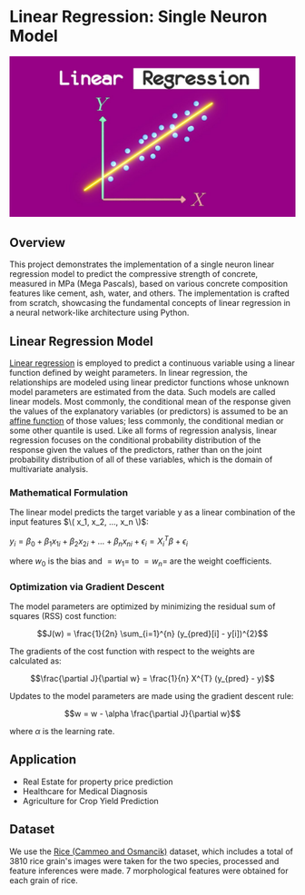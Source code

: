 # Linear Regression: Single Neuron Model

![Linear Regression Model](https://github.com/Naiwen1997/IDNE-577-Machine-Learning/blob/master/Images/linear_regression.jpg)

## Overview
This project demonstrates the implementation of a single neuron linear regression model to predict the compressive strength of concrete, measured in MPa (Mega Pascals), based on various concrete composition features like cement, ash, water, and others. The implementation is crafted from scratch, showcasing the fundamental concepts of linear regression in a neural network-like architecture using Python.

## Linear Regression Model
[Linear regression](https://en.wikipedia.org/wiki/Linear_regression) is employed to predict a continuous variable using a linear function defined by weight parameters. In linear regression, the relationships are modeled using linear predictor functions whose unknown model parameters are estimated from the data. Such models are called linear models. Most commonly, the conditional mean of the response given the values of the explanatory variables (or predictors) is assumed to be an [affine function](https://en.wikipedia.org/wiki/Affine_transformation) of those values; less commonly, the conditional median or some other quantile is used. Like all forms of regression analysis, linear regression focuses on the conditional probability distribution of the response given the values of the predictors, rather than on the joint probability distribution of all of these variables, which is the domain of multivariate analysis.

### Mathematical Formulation
The linear model predicts the target variable y  as a linear combination of the input features $\( x_1, x_2, ..., x_n \)$:

$y_i = \beta_0 + \beta_1 x_{1i} + \beta_2 x_{2i} + ... + \beta_n x_{ni} + \epsilon_i = X_i^T \beta + \epsilon_i$

where $w_0$ is the bias and $=w_1=$ to $=w_n=$ are the weight coefficients.

### Optimization via Gradient Descent
The model parameters are optimized by minimizing the residual sum of squares (RSS) cost function:

$$J(w) = \frac{1}{2n} \sum_{i=1}^{n} (y_{pred}[i] - y[i])^{2}$$

The gradients of the cost function with respect to the weights are calculated as:

$$\frac{\partial J}{\partial w} = \frac{1}{n} X^{T} (y_{pred} - y)$$

Updates to the model parameters are made using the gradient descent rule:

$$w = w - \alpha \frac{\partial J}{\partial w}$$

where $\alpha$ is the learning rate.

## Application
- Real Estate for property price prediction
- Healthcare for Medical Diagnosis
- Agriculture for Crop Yield Prediction

## Dataset
We use the [Rice (Cammeo and Osmancik)](https://archive.ics.uci.edu/dataset/545/rice+cammeo+and+osmancik) dataset, which includes a total of 3810 rice grain's images were taken for the two species, processed and feature inferences were made. 7 morphological features were obtained for each grain of rice.

